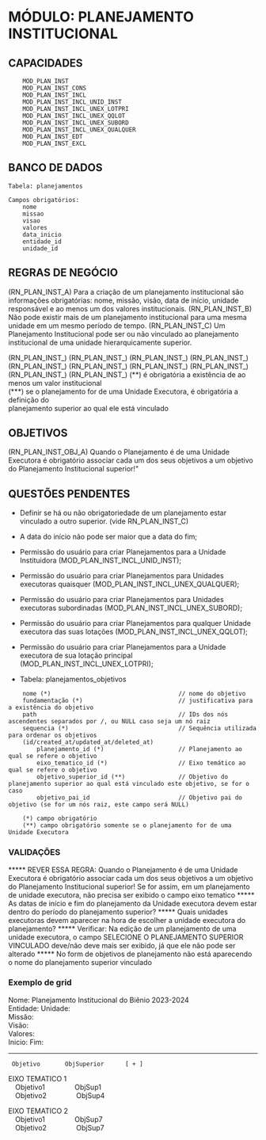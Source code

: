 # MÓDULO: PLANEJAMENTO INSTITUCIONAL

## CAPACIDADES  

~~~text
    MOD_PLAN_INST  
    MOD_PLAN_INST_CONS  
    MOD_PLAN_INST_INCL  
    MOD_PLAN_INST_INCL_UNID_INST  
    MOD_PLAN_INST_INCL_UNEX_LOTPRI  
    MOD_PLAN_INST_INCL_UNEX_QQLOT  
    MOD_PLAN_INST_INCL_UNEX_SUBORD  
    MOD_PLAN_INST_INCL_UNEX_QUALQUER  
    MOD_PLAN_INST_EDT  
    MOD_PLAN_INST_EXCL  
~~~

## BANCO DE DADOS

~~~text
Tabela: planejamentos

Campos obrigatórios:
    nome
    missao
    visao
    valores
    data_inicio
    entidade_id
    unidade_id
~~~

## REGRAS DE NEGÓCIO

(RN_PLAN_INST_A) Para a criação de um planejamento institucional são informações obrigatórias: nome, missão, visão, data de início, unidade responsável e ao menos um dos valores institucionais.
(RN_PLAN_INST_B) Não pode existir mais de um planejamento institucional para uma mesma unidade em um mesmo período de tempo.
(RN_PLAN_INST_C) Um Planejamento Institucional pode ser ou não vinculado ao planejamento institucional de uma unidade hierarquicamente superior.

(RN_PLAN_INST_) 
(RN_PLAN_INST_) 
(RN_PLAN_INST_) 
(RN_PLAN_INST_) 
(RN_PLAN_INST_) 
(RN_PLAN_INST_) 
(RN_PLAN_INST_) 
(RN_PLAN_INST_) 
(RN_PLAN_INST_) 
(RN_PLAN_INST_) 
(\**) é obrigatória a existência de ao menos um valor institucional  
(\***) se o planejamento for de uma Unidade Executora, é obrigatória a definição do  
planejamento superior ao qual ele está vinculado  
## OBJETIVOS

(RN_PLAN_INST_OBJ_A) Quando o Planejamento é de uma Unidade Executora é obrigatório associar cada um dos seus objetivos a um objetivo do Planejamento Institucional superior!"
## QUESTÕES PENDENTES

- Definir se há ou não obrigatoriedade de um planejamento estar vinculado a outro superior. (vide RN_PLAN_INST_C)
- A data do início não pode ser maior que a data do fim;  
- Permissão do usuário para criar Planejamentos para a Unidade Instituidora (MOD_PLAN_INST_INCL_UNID_INST);  
- Permissão do usuário para criar Planejamentos para Unidades executoras quaisquer (MOD_PLAN_INST_INCL_UNEX_QUALQUER);  
- Permissão do usuário para criar Planejamentos para Unidades executoras subordinadas (MOD_PLAN_INST_INCL_UNEX_SUBORD);  
- Permissão do usuário para criar Planejamentos para qualquer Unidade executora das suas lotações (MOD_PLAN_INST_INCL_UNEX_QQLOT); 
 
- Permissão do usuário para criar Planejamentos para a Unidade executora de sua lotação principal (MOD_PLAN_INST_INCL_UNEX_LOTPRI);


- Tabela: planejamentos_objetivos

~~~text
    nome (*)                                    // nome do objetivo
    fundamentação (*)                           // justificativa para a existência do objetivo
    path                                        // IDs dos nós ascendentes separados por /, ou NULL caso seja um nó raiz
    sequencia (*)                               // Sequência utilizada para ordenar os objetivos
    (id/created_at/updated_at/deleted_at)
        planejamento_id (*)                     // Planejamento ao qual se refere o objetivo
        eixo_tematico_id (*)                    // Eixo temático ao qual se refere o objetivo
        objetivo_superior_id (**)               // Objetivo do planejamento superior ao qual está vinculado este objetivo, se for o caso
        objetivo_pai_id                         // Objetivo pai do objetivo (se for um nós raiz, este campo será NULL)

    (*) campo obrigatório
    (**) campo obrigatório somente se o planejamento for de uma Unidade Executora
~~~

### VALIDAÇÕES

***** REVER ESSA REGRA: Quando o Planejamento é de uma Unidade Executora é obrigatório associar cada um dos seus objetivos a um objetivo do Planejamento Institucional superior!  Se for assim, em um planejamento de unidade executora, não precisa ser exibido o campo eixo tematico
***** As datas de início e fim do planejamento da Unidade executora devem estar dentro do período do planejamento superior?
***** Quais unidades executoras devem aparecer na hora de escolher a unidade executora do planejamento?
***** Verificar: Na edição de um planejamento de uma unidade executora, o campo SELECIONE O PLANEJAMENTO SUPERIOR VINCULADO deve/não deve mais ser exibido, já que ele não pode ser alterado
***** No form de objetivos de planejamento não está aparecendo o nome do planejamento superior vinculado

### Exemplo de grid

 Nome: Planejamento Institucional do Biênio 2023-2024  
 Entidade:           Unidade:  
 Missão:  
 Visão:  
 Valores:  
 Inicio:         Fim:  
  
 -------------------------------------------  
     Objetivo       ObjSuperior      [ + ]
 EIXO TEMATICO 1  
&ensp;&ensp;Objetivo1      &ensp;&ensp;&ensp;&ensp;&ensp;&ensp;&ensp;&ensp;ObjSup1  
&ensp;&ensp;Objetivo2      &ensp;&ensp;&ensp;&ensp;&ensp;&ensp;&ensp;&ensp;ObjSup4  
  
 EIXO TEMATICO 2  
&ensp;&ensp;Objetivo1      &ensp;&ensp;&ensp;&ensp;&ensp;&ensp;&ensp;&ensp;ObjSup7  
&ensp;&ensp;Objetivo2      &ensp;&ensp;&ensp;&ensp;&ensp;&ensp;&ensp;&ensp;ObjSup7  
